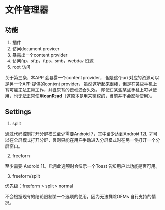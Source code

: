 # 文件管理器

## 功能

1. 插件
2. 访问document provider
3. 暴露出一个content provider
4. 访问ftp，sftp，ftps，smb，webdav 资源
5. root 访问

关于第三条，本APP 会暴露一个content provider，
但是这个uri 对应的资源可以是另一个APP 提供的content provider，
虽然这听起来很棒，但是在某些手机上有可能无法正常工作，并且原有的授权还会失效。
即使在某些某些手机上可以使用，也无法正常使用**canRead**（这原本是用来鉴权的，当前并不会影响使用）。

## Settings

1. split

通过代码控制打开分屏模式至少需要Android 7，其中至少达到Android 12L 才可以在全屏模式打开分屏，否则只能在用户手动进入分屏模式时在另一侧打开一个分屏窗口。

2. freeform

至少需要 Android 11。启用此选项时会显示一个Toast 告知用户此功能是否可用。

3. freeform/split

优先级：freeform > split > normal

不会根据现有的结论限制某一个选项的使用，因为无法排除OEMs 自行支持的情况。